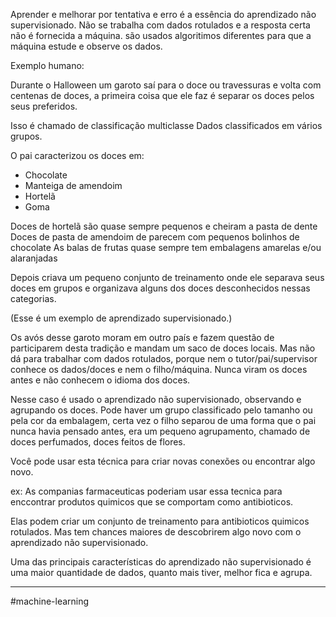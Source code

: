 
Aprender e melhorar por tentativa e erro é a essência do aprendizado não supervisionado.
Não se trabalha com dados rotulados e a resposta certa não é fornecida a máquina.
são usados algoritimos diferentes para que a máquina estude e observe os dados.

Exemplo humano:

Durante o Halloween um garoto saí para o doce ou travessuras e volta com centenas de doces, a primeira coisa que ele faz é separar os doces pelos seus preferidos. 

Isso é chamado de classificação multiclasse
Dados classificados em vários grupos.

O pai caracterizou os doces em:

- Chocolate
- Manteiga de amendoim
- Hortelã
- Goma

Doces de hortelã são quase sempre pequenos e cheiram a pasta de dente
Doces de pasta de amendoim de parecem com pequenos bolinhos de chocolate
As balas de frutas quase sempre tem embalagens amarelas e/ou alaranjadas

Depois criava um pequeno conjunto de treinamento onde ele separava seus doces em grupos e organizava alguns dos doces desconhecidos nessas categorias.

(Esse é um exemplo de aprendizado supervisionado.)

Os avós desse garoto moram em outro país e fazem questão de participarem desta tradição e mandam um saco de doces locais. Mas não dá para trabalhar com dados rotulados, porque nem o tutor/pai/supervisor conhece os dados/doces e nem o filho/máquina. Nunca viram os doces antes e não conhecem o idioma dos doces.

Nesse caso é usado o aprendizado não supervisionado, observando e agrupando os doces. Pode haver um grupo classificado pelo tamanho ou pela cor da embalagem, certa vez o filho separou de uma forma que o pai nunca havia pensado antes, era um pequeno agrupamento, chamado de doces perfumados, doces feitos de flores. 

Você pode usar esta técnica para criar novas conexões ou encontrar algo novo.

ex: As companias farmaceuticas  poderiam usar essa tecnica para enccontrar produtos quimicos que se comportam como antibioticos.

Elas podem criar um conjunto de treinamento para antibioticos quimicos rotulados.
Mas tem chances maiores de descobrirem algo novo com o aprendizado não supervisionado.

Uma das principais características do aprendizado não supervisionado é uma maior quantidade de dados, quanto mais tiver, melhor fica e agrupa.

---
#machine-learning 